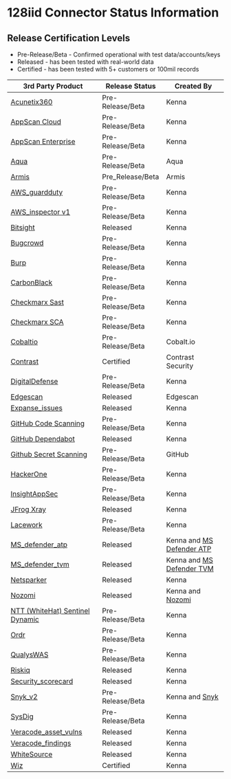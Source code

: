 # 128iid Connector Status Information

## Release Certification Levels

- Pre-Release/Beta - Confirmed operational with test data/accounts/keys
- Released - has been tested with real-world data
- Certified - has been tested with 5+ customers or 100mil records




| 3rd Party Product | Release Status | Created By |
| --- | --- | --- |
| [Acunetix360](https://github.com/denistreshchev/128iid/tree/main/tasks/connectors/acunetix360/readme.md) | Pre-Release/Beta | Kenna |
| [AppScan Cloud](https://github.com/denistreshchev/128iid/tree/main/tasks/connectors/appscan_cloud/readme.md) | Pre-Release/Beta | Kenna |
| [AppScan Enterprise](https://github.com/denistreshchev/128iid/tree/main/tasks/connectors/appscan_enterprise/readme.md) | Pre-Release/Beta | Kenna |
| [Aqua](https://github.com/denistreshchev/128iid/tree/main/tasks/connectors/aqua/README.md) | Pre-Release/Beta | Aqua |
| [Armis](https://github.com/denistreshchev/128iid/tree/main/tasks/connectors/armis) | Pre_Release/Beta | Armis |
| [AWS_guardduty](https://github.com/denistreshchev/128iid/blob/main/tasks/connectors/aws_guardduty/ReadME.md) | Pre-Release/Beta | Kenna |
| [AWS_inspector v1](https://github.com/denistreshchev/128iid/tree/main/tasks/connectors/aws_inspector) | Pre-Release/Beta | Kenna |
| [Bitsight](https://github.com/denistreshchev/128iid/blob/main/tasks/connectors/digital_footprint/bitsight/README.md) | Released | Kenna |
| [Bugcrowd](https://github.com/denistreshchev/128iid/blob/main/tasks/connectors/bugcrowd/readme.md) | Pre-Release/Beta | Kenna |
| [Burp](https://github.com/denistreshchev/128iid/blob/main/tasks/connectors/burp/readme.md) | Pre-Release/Beta | Kenna |
| [CarbonBlack](https://github.com/denistreshchev/128iid/blob/main/tasks/connectors/carbon_black/readme.md) | Pre-Release/Beta | Kenna |
| [Checkmarx Sast](https://github.com/denistreshchev/128iid/blob/main/tasks/connectors/checkmarx_sast/README.md) | Pre-Release/Beta | Kenna |
| [Checkmarx SCA](https://github.com/denistreshchev/128iid/blob/main/tasks/connectors/checkmarx_sca/readme.md) | Pre-Release/Beta | Kenna |
| [Cobaltio](https://github.com/denistreshchev/128iid/blob/main/tasks/connectors/cobaltio/readme.md) | Pre-Release/Beta | Cobalt.io |
| [Contrast](https://github.com/denistreshchev/128iid/blob/main/tasks/connectors/contrast/readme.md) | Certified | Contrast Security |
| [DigitalDefense](https://github.com/denistreshchev/128iid/blob/main/tasks/connectors/digital_defense/readme.md) | Pre-Release/Beta | Kenna |
| [Edgescan](https://github.com/denistreshchev/128iid/blob/main/tasks/connectors/edgescan/README.md) | Released | Edgescan |
| [Expanse_issues](https://github.com/denistreshchev/128iid/blob/main/tasks/connectors/digital_footprint/extend_issues/README.md) | Released | Kenna | 
| [GitHub Code Scanning](https://github.com/denistreshchev/128iid/blob/main/tasks/connectors/github_code_scanning/readme.md) | Pre-Release/Beta | Kenna |
| [GitHub Dependabot](https://github.com/denistreshchev/128iid/blob/main/tasks/connectors/github_dependabot/readme.md) | Released | Kenna |
| [Github Secret Scanning](https://github.com/denistreshchev/128iid/tree/main/tasks/connectors/github_secret_scanning) | Pre-Release/Beta | GitHub |
| [HackerOne](https://github.com/denistreshchev/128iid/blob/main/tasks/connectors/hackerone/readme.md) | Pre-Release/Beta | Kenna |
| [InsightAppSec](https://github.com/denistreshchev/128iid/blob/main/tasks/connectors/insight_appsec/readme.md) | Pre-Release/Beta | Kenna |
| [JFrog Xray](https://github.com/denistreshchev/128iid/blob/main/tasks/connectors/jfrog/readme.md) | Released | Kenna |
| [Lacework](https://github.com/denistreshchev/128iid/blob/main/tasks/connectors/lacework/readme.md) | Pre-Release/Beta | Kenna |
| [MS_defender_atp](https://github.com/denistreshchev/128iid/blob/main/tasks/connectors/ms_defender_atp/readme.md) | Released | Kenna and [MS Defender ATP](https://securitycenter.windows.com/) |
| [MS_defender_tvm](https://github.com/denistreshchev/128iid/blob/main/tasks/connectors/ms_defender_tvm/readme.md) | Released | Kenna and [MS Defender TVM](https://securitycenter.windows.com/) |
| [Netsparker](https://github.com/denistreshchev/128iid/blob/main/tasks/connectors/netsparker/readme.md) | Released | Kenna |
| [Nozomi](https://github.com/denistreshchev/128iid/blob/main/tasks/connectors/nozomi/ReadME.md) | Released | Kenna and [Nozomi](https://www.nozominetworks.com/) |
| [NTT (WhiteHat) Sentinel Dynamic](https://github.com/denistreshchev/128iid/blob/main/tasks/connectors/ntt_sentinel_dynamic/README.md) | Pre-Release/Beta | Kenna |
| [Ordr](https://github.com/denistreshchev/128iid/blob/main/tasks/connectors/ordr/readme.md) | Pre-Release/Beta | Kenna |
| [QualysWAS](https://github.com/denistreshchev/128iid/blob/main/tasks/connectors/qualys_was/README.md) | Pre-Release/Beta | Kenna |
| [Riskiq](https://github.com/denistreshchev/128iid/blob/main/tasks/connectors/digital_footprint/riskiq/README.md) | Released | Kenna |
| [Security_scorecard](https://github.com/denistreshchev/128iid/blob/main/tasks/connectors/digital_footprint/security_scorecard/README.md) | Released | Kenna |
| [Snyk_v2](https://github.com/denistreshchev/128iid/tree/main/tasks/connectors/snyk_v2/readme.md) | Pre-Release/Beta | Kenna and [Snyk](https://snyk.io/) |
| [SysDig](https://github.com/denistreshchev/128iid/blob/main/tasks/connectors/sysdig/readme.md) | Pre-Release/Beta | Kenna |
| [Veracode_asset_vulns](https://github.com/denistreshchev/128iid/blob/main/tasks/connectors/veracode_asset_vulns/readme.md) | Released | Kenna |
| [Veracode_findings](https://github.com/denistreshchev/128iid/blob/main/tasks/connectors/veracode_findings/readme.md) | Released | Kenna |
| [WhiteSource](https://github.com/denistreshchev/128iid/blob/main/tasks/connectors/whitesource/readme.md) | Released | Kenna |
| [Wiz](https://github.com/denistreshchev/128iid/tree/main/tasks/connectors/wiz) | Certified | Kenna |
